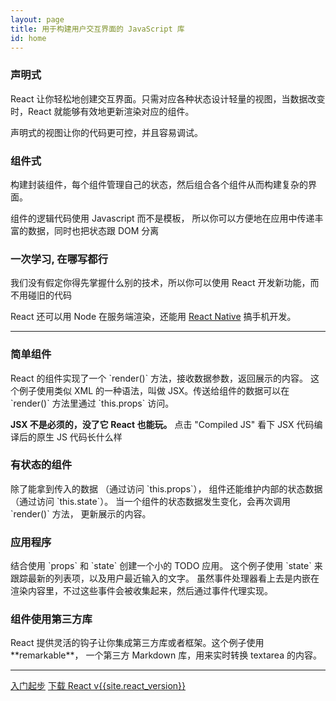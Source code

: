 ```yaml
---
layout: page
title: 用于构建用户交互界面的 JavaScript 库
id: home
---
```


<section class="light home-section">
  <div class="marketing-row">
    <div class="marketing-col">
      <h3>声明式</h3>
      <p>React 让你轻松地创建交互界面。只需对应各种状态设计轻量的视图，当数据改变时，React 就能够有效地更新渲染对应的组件。</p>
      <p>声明式的视图让你的代码更可控，并且容易调试。</p>
    </div>
    <div class="marketing-col">
      <h3>组件式</h3>
      <p>构建封装组件，每个组件管理自己的状态，然后组合各个组件从而构建复杂的界面。</p>
      <p>组件的逻辑代码使用 Javascript 而不是模板，
      所以你可以方便地在应用中传递丰富的数据，同时也把状态跟 DOM 分离</p>
    </div>
    <div class="marketing-col">
      <h3>一次学习, 在哪写都行</h3>
      <p>我们没有假定你得先掌握什么别的技术，所以你可以使用 React 开发新功能，而不用碰旧的代码</p>
      <p>React 还可以用 Node 在服务端渲染，还能用 <a href="https://facebook.github.io/react-native/">React Native</a> 搞手机开发。</p>
    </div>
  </div>
</section>
<hr class="home-divider" />
<section class="home-section">
  <div id="examples">
    <div class="example">
      <h3>简单组件</h3>
      <p>
        React 的组件实现了一个 `render()` 方法，接收数据参数，返回展示的内容。
        这个例子使用类似 XML 的一种语法，叫做 JSX。传送给组件的数据可以在 `render()`
        方法里通过 `this.props` 访问。
      </p>
      <p>
        <strong>JSX 不是必须的，没了它 React 也能玩。</strong> 点击 "Compiled JS" 
        看下 JSX 代码编译后的原生 JS 代码长什么样
      </p>
      <div id="helloExample"></div>
    </div>
    <div class="example">
      <h3>有状态的组件</h3>
      <p>
        除了能拿到传入的数据 （通过访问 `this.props`），
        组件还能维护内部的状态数据（通过访问 `this.state`）。
        当一个组件的状态数据发生变化，会再次调用 `render()` 方法，
        更新展示的内容。
      </p>
      <div id="timerExample"></div>
    </div>
    <div class="example">
      <h3>应用程序</h3>
      <p>
        结合使用 `props` 和 `state` 创建一个小的 TODO 应用。
        这个例子使用 `state` 来跟踪最新的列表项，以及用户最近输入的文字。
        虽然事件处理器看上去是内嵌在渲染内容里，不过这些事件会被收集起来，然后通过事件代理实现。
      </p>
      <div id="todoExample"></div>
    </div>
    <div class="example">
      <h3>组件使用第三方库</h3>
      <p>
        React 提供灵活的钩子让你集成第三方库或者框架。这个例子使用 **remarkable**，
        一个第三方 Markdown 库，用来实时转换 textarea 的内容。
      </p>
      <div id="markdownExample"></div>
    </div>
  </div>
  <script src="/react/js/remarkable.min.js"></script>
  <script src="/react/js/examples/hello.js"></script>
  <script src="/react/js/examples/timer.js"></script>
  <script src="/react/js/examples/todo.js"></script>
  <script src="/react/js/examples/markdown.js"></script>
</section>
<hr class="home-divider" />
<section class="home-bottom-section">
  <div class="buttons-unit">
    <a href="docs/getting-started.html" class="button">入门起步</a>
    <a href="downloads.html" class="button">下载 React v{{site.react_version}}</a>
  </div>
</section>
